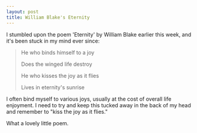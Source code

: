 ```yaml
---
layout: post
title: William Blake's Eternity
---
```


I stumbled upon the poem 'Eternity' by William Blake earlier this week, and it's been stuck in my mind ever since:

> He who binds himself to a joy
>
> Does the winged life destroy
> 
> He who kisses the joy as it flies
> 
> Lives in eternity's sunrise


I often bind myself to various joys, usually at the cost of overall life enjoyment. I need to try and keep this tucked away in the back of my head and remember to "kiss the joy as it flies." 

What a lovely little poem.
